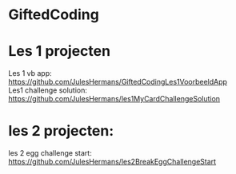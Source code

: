 # GiftedCoding
# Les 1 projecten

Les 1 vb app: https://github.com/JulesHermans/GiftedCodingLes1VoorbeeldApp <br />
Les1 challenge solution: https://github.com/JulesHermans/les1MyCardChallengeSolution

# les 2 projecten:
les 2 egg challenge start: https://github.com/JulesHermans/les2BreakEggChallengeStart
